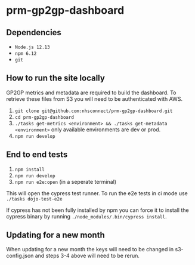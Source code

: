 # prm-gp2gp-dashboard

## Dependencies

- `Node.js 12.13`
- `npm 6.12`
- `git`

## How to run the site locally

GP2GP metrics and metadata are required to build the dashboard. To retrieve these files from S3 you will need to be authenticated with AWS.

1. `git clone git@github.com:nhsconnect/prm-gp2gp-dashboard.git`
2. `cd prm-gp2gp-dashboard`
3. `./tasks get-metrics <environment> && ./tasks get-metadata <environment>` only available environments are dev or prod.
4. `npm run develop`

## End to end tests

1. `npm install`
2. `npm run develop`
3. `npm run e2e:open` (in a seperate terminal)

This will open the cypress test runner. To run the e2e tests in ci mode use `./tasks dojo-test-e2e`

If cypress has not been fully installed by npm you can force it to install the cypress binary by running `./node_modules/.bin/cypress install`.

## Updating for a new month

When updating for a new month the keys will need to be changed in s3-config.json and steps 3-4 above will need to be rerun.
